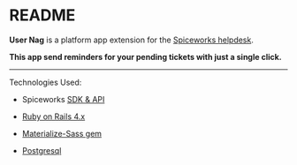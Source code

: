 # README

<b>User Nag</b> is a platform app extension for the [Spiceworks helpdesk](http://www.spiceworks.com/free-help-desk-software/).

<b>This app send reminders for your pending tickets with just a single click.</b>

---

Technologies Used:

* Spiceworks [SDK & API](https://spiceworks.github.io/developers.spiceworks.com/documentation/cloud-apps/)

* [Ruby on Rails 4.x](http://rubyonrails.org/)

* [Materialize-Sass gem](https://github.com/mkhairi/materialize-sass)

* [Postgresql](http://www.postgresql.org/)
